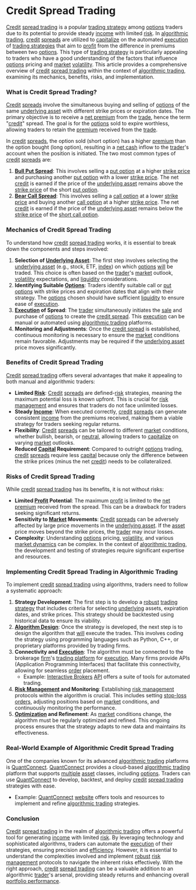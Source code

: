 # Credit Spread Trading

[Credit](../c/credit.md) [spread trading](../s/spread_trading.md) is a popular [trading strategy](../t/trading_strategy.md) among [options](../o/options.md) traders due to its potential to provide steady [income](../i/income.md) with limited [risk](../r/risk.md). In [algorithmic trading](../a/algorithmic_trading.md), [credit](../c/credit.md) [spreads](../s/spreads.md) are utilized to [capitalize](../c/capitalize.md) on the automated [execution](../e/execution.md) of [trading strategies](../t/trading_strategies.md) that aim to [profit](../p/profit.md) from the difference in premiums between two [options](../o/options.md). This type of [trading strategy](../t/trading_strategy.md) is particularly appealing to traders who have a good understanding of the factors that influence [options](../o/options.md) pricing and [market](../m/market.md) [volatility](../v/volatility.md). This article provides a comprehensive overview of [credit](../c/credit.md) [spread trading](../s/spread_trading.md) within the context of [algorithmic trading](../a/algorithmic_trading.md), examining its mechanics, benefits, risks, and implementation.

### What is Credit Spread Trading?

[Credit](../c/credit.md) [spreads](../s/spreads.md) involve the simultaneous buying and selling of [options](../o/options.md) of the same [underlying asset](../u/underlying_asset.md) with different strike prices or expiration dates. The primary objective is to receive a [net premium](../n/net_premium.md) from the [trade](../t/trade.md), hence the term "[credit](../c/credit.md)" spread. The goal is for the [options](../o/options.md) sold to expire worthless, allowing traders to retain the [premium](../p/premium.md) received from the [trade](../t/trade.md).

In [credit](../c/credit.md) [spreads](../s/spreads.md), the option sold (short option) has a higher [premium](../p/premium.md) than the option bought (long option), resulting in a [net cash](../n/net_cash.md) inflow to the [trader](../t/trader.md)'s account when the position is initiated. The two most common types of [credit](../c/credit.md) [spreads](../s/spreads.md) are:

1. **[Bull Put Spread](../b/bull_put_spread.md)**: This involves selling a [put option](../p/put.md) at a higher [strike price](../s/strike_price.md) and purchasing another [put option](../p/put.md) with a lower [strike price](../s/strike_price.md). The net [credit](../c/credit.md) is earned if the price of the [underlying asset](../u/underlying_asset.md) remains above the [strike price](../s/strike_price.md) of the short [put option](../p/put.md).
2. **[Bear Call Spread](../b/bear_call_spread.md)**: This involves selling a [call option](../c/call_option.md) at a lower [strike price](../s/strike_price.md) and buying another [call option](../c/call_option.md) at a higher [strike price](../s/strike_price.md). The net [credit](../c/credit.md) is earned if the price of the [underlying asset](../u/underlying_asset.md) remains below the [strike price](../s/strike_price.md) of the [short call option](../s/short_call_option.md).

### Mechanics of Credit Spread Trading

To understand how [credit](../c/credit.md) [spread trading](../s/spread_trading.md) works, it is essential to break down the components and steps involved:

1. **Selection of [Underlying Asset](../u/underlying_asset.md)**: The first step involves selecting the [underlying asset](../u/underlying_asset.md) (e.g., stock, ETF, [index](../i/index_instrument.md)) on which [options](../o/options.md) [will](../w/will.md) be traded. This choice is often based on the [trader](../t/trader.md)'s [market](../m/market.md) outlook, [volatility](../v/volatility.md) expectations, and [liquidity](../l/liquidity.md) considerations.
2. **Identifying Suitable [Options](../o/options.md)**: Traders identify suitable call or [put options](../p/put_options.md) with strike prices and expiration dates that align with their strategy. The [options](../o/options.md) chosen should have sufficient [liquidity](../l/liquidity.md) to ensure ease of [execution](../e/execution.md).
3. **[Execution](../e/execution.md) of Spread**: The [trader](../t/trader.md) simultaneously initiates the [sale](../s/sale.md) and purchase of [options](../o/options.md) to create the [credit spread](../c/credit_spread.md). This [execution](../e/execution.md) can be manual or automated using [algorithmic trading](../a/algorithmic_trading.md) platforms.
4. **Monitoring and Adjustments**: Once the [credit spread](../c/credit_spread.md) is established, continuous monitoring is necessary to ensure the [market](../m/market.md) conditions remain favorable. Adjustments may be required if the [underlying asset](../u/underlying_asset.md) price moves significantly.

### Benefits of Credit Spread Trading

[Credit](../c/credit.md) [spread trading](../s/spread_trading.md) offers several advantages that make it appealing to both manual and algorithmic traders:

- **Limited [Risk](../r/risk.md)**: [Credit](../c/credit.md) [spreads](../s/spreads.md) are defined-[risk](../r/risk.md) strategies, meaning the maximum potential loss is known upfront. This is crucial for [risk management](../r/risk_management.md) and ensures that traders do not face unlimited losses.
- **Steady [Income](../i/income.md)**: When executed correctly, [credit](../c/credit.md) [spreads](../s/spreads.md) can generate consistent [income](../i/income.md) from the premiums received, making them a viable strategy for traders seeking regular returns.
- **Flexibility**: [Credit](../c/credit.md) [spreads](../s/spreads.md) can be tailored to different [market](../m/market.md) conditions, whether bullish, bearish, or [neutral](../n/neutral.md), allowing traders to [capitalize](../c/capitalize.md) on varying [market](../m/market.md) outlooks.
- **Reduced [Capital](../c/capital.md) Requirement**: Compared to outright [options](../o/options.md) trading, [credit](../c/credit.md) [spreads](../s/spreads.md) require less [capital](../c/capital.md) because only the difference between the strike prices (minus the net [credit](../c/credit.md)) needs to be collateralized.

### Risks of Credit Spread Trading

While [credit](../c/credit.md) [spread trading](../s/spread_trading.md) has its benefits, it is not without risks:

- **Limited [Profit](../p/profit.md) Potential**: The maximum [profit](../p/profit.md) is limited to the [net premium](../n/net_premium.md) received from the spread. This can be a drawback for traders seeking significant returns.
- **Sensitivity to [Market](../m/market.md) Movements**: [Credit](../c/credit.md) [spreads](../s/spreads.md) can be adversely affected by large price movements in the [underlying asset](../u/underlying_asset.md). If the [asset](../a/asset.md) price moves beyond the strike prices, the [trader](../t/trader.md) may incur losses.
- **Complexity**: Understanding [options](../o/options.md) pricing, [volatility](../v/volatility.md), and various [market dynamics](../m/market_dynamics.md) can be complex. In the context of [algorithmic trading](../a/algorithmic_trading.md), the development and testing of strategies require significant expertise and resources.

### Implementing Credit Spread Trading in Algorithmic Trading

To implement [credit](../c/credit.md) [spread trading](../s/spread_trading.md) using algorithms, traders need to follow a systematic approach:

1. **Strategy Development**: The first step is to develop a [robust](../r/robust.md) [trading strategy](../t/trading_strategy.md) that includes criteria for selecting [underlying](../u/underlying.md) assets, expiration dates, and strike prices. This strategy should be backtested using historical data to ensure its viability.
2. **[Algorithm Design](../a/algorithm_design.md)**: Once the strategy is developed, the next step is to design the algorithm that [will](../w/will.md) execute the trades. This involves coding the strategy using programming languages such as Python, C++, or proprietary platforms provided by trading firms.
3. **Connectivity and [Execution](../e/execution.md)**: The algorithm must be connected to the brokerage [firm](../f/firm.md)'s [trading platform](../t/trading_platform.md) for [execution](../e/execution.md). Many firms provide APIs (Application Programming Interfaces) that facilitate this connectivity, allowing for seamless [order](../o/order.md) placement.
   - Example: [Interactive Brokers](../i/interactive_brokers.md) [API](https://www.interactivebrokers.com/en/index.php?f=5041) offers a suite of tools for automated trading.
4. **[Risk Management](../r/risk_management.md) and Monitoring**: Establishing [risk management](../r/risk_management.md) protocols within the algorithm is crucial. This includes setting [stop-loss orders](../s/stop-loss_orders.md), adjusting positions based on [market](../m/market.md) conditions, and continuously monitoring the performance.
5. **[Optimization](../o/optimization.md) and Refinement**: As [market](../m/market.md) conditions change, the algorithm must be regularly optimized and refined. This ongoing process ensures that the strategy adapts to new data and maintains its effectiveness.

### Real-World Example of Algorithmic Credit Spread Trading

One of the companies known for its advanced [algorithmic trading](../a/algorithmic_trading.md) platforms is [QuantConnect](../q/quantconnect.md). [QuantConnect](../q/quantconnect.md) provides a cloud-based [algorithmic trading](../a/algorithmic_trading.md) platform that supports [multiple](../m/multiple.md) [asset](../a/asset.md) classes, including [options](../o/options.md). Traders can use [QuantConnect](../q/quantconnect.md) to develop, backtest, and deploy [credit](../c/credit.md) [spread trading](../s/spread_trading.md) strategies with ease.
- Example: [QuantConnect](../q/quantconnect.md) [website](https://www.quantconnect.com/) offers tools and resources to implement and refine [algorithmic trading](../a/algorithmic_trading.md) strategies.

### Conclusion

[Credit](../c/credit.md) [spread trading](../s/spread_trading.md) in the realm of [algorithmic trading](../a/algorithmic_trading.md) offers a powerful tool for generating [income](../i/income.md) with limited [risk](../r/risk.md). By leveraging technology and sophisticated algorithms, traders can automate the [execution](../e/execution.md) of their strategies, ensuring precision and [efficiency](../e/efficiency.md). However, it is essential to understand the complexities involved and implement [robust](../r/robust.md) [risk management](../r/risk_management.md) protocols to navigate the inherent risks effectively. With the right approach, [credit](../c/credit.md) [spread trading](../s/spread_trading.md) can be a valuable addition to an algorithmic [trader](../t/trader.md)'s arsenal, providing steady returns and enhancing overall [portfolio performance](../p/portfolio_performance.md).